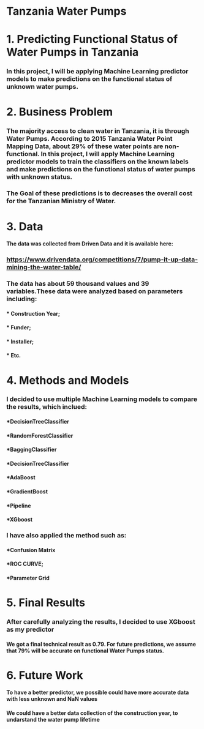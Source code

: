 # Tanzania Water Pumps
# 1. Predicting Functional Status of Water Pumps in Tanzania

### In this project, I will be applying Machine Learning predictor models to make predictions on the functional status of unknown water pumps.

# 2. Business Problem

### The majority access to clean water in Tanzania, it is through Water Pumps. According to 2015 Tanzania Water Point Mapping Data, about 29% of these water points are non-functional. In this project, I will apply Machine Learning predictor models to train the classifiers on the known labels and make predictions on the functional status of water pumps with unknown status.

### The Goal of these predictions is to decreases the overall cost for the Tanzanian Ministry of Water.

# 3. Data

#### The data was collected from Driven Data and it is available here:

### https://www.drivendata.org/competitions/7/pump-it-up-data-mining-the-water-table/
 
### The data has about 59 thousand values and 39 variables.These data were analyzed based on parameters including: 

#### * Construction Year;
#### * Funder;
#### * Installer;
#### * Etc.

# 4. Methods and Models

### I decided to use multiple Machine Learning models to compare the results, which inclued:

#### *DecisionTreeClassifier
#### *RandomForestClassifier
#### *BaggingClassifier
#### *DecisionTreeClassifier
#### *AdaBoost
#### *GradientBoost
#### *Pipeline
#### *XGboost

### I have also applied the method such as:
#### *Confusion Matrix 
#### *ROC CURVE;
#### *Parameter Grid

# 5. Final Results 

### After carefully analyzing the results, I decided to use XGboost as my predictor 

#### We got a final technical result as 0.79. For future predictions, we assume that 79% will be accurate on functional Water Pumps status.

# 6. Future Work 

#### To have a better predictor, we possible could have more accurate data with less unknown and NaN values
#### We could have a better data collection of the construction year, to undarstand the water pump lifetime



